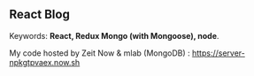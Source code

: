 ## React Blog

Keywords: **React, Redux Mongo (with Mongoose), node**.

My code hosted by Zeit Now & mlab (MongoDB) : https://server-npkgtpvaex.now.sh
